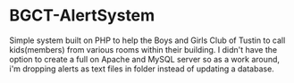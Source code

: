 # BGCT-AlertSystem

Simple system built on PHP to help the Boys and Girls Club of Tustin to call kids(members) from various rooms within their building. I didn't have the option to create a full on Apache and MySQL server so as a work around, i'm dropping alerts as text files in folder instead of updating a database. 
